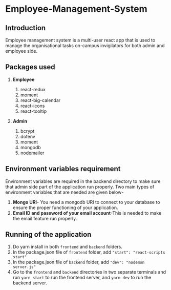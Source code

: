 # Employee-Management-System

## Introduction

Employee management system is a multi-user react app that is used to manage the organisational tasks on-campus invigilators for both admin and employee side.

## Packages used

1. **Employee**

   1. react-redux
   2. moment
   3. react-big-calendar
   4. react-icons
   5. react-tooltip

2. **Admin**
   1. bcrypt
   2. dotenv
   3. moment
   4. mongodb
   5. nodemailer

## Environment variables requirement

Environment variables are required in the backend directory to make sure that admin side part of the application run properly. Two main types of environment variables that are needed are given below-

1. **Mongo URI**- You need a mongodb URI to connect to your database to ensure the proper functioning of your application.
2. **Email ID and password of your email account**-This is needed to make the email feature run properly.

## Running of the application

1. Do yarn install in both <code>frontend</code> and <code>backend</code> folders.
2. In the package.json file of <code>frontend</code> folder, add <code>"start": "react-scripts start"</code>
3. In the package.json file of <code>backend</code> folder, add <code>"dev": "nodemon server.js"</code>
4. Go to the <code>frontend</code> and <code>backend</code> directories in two separate terminals and run <code>yarn start</code> to run the frontend server, and <code>yarn dev</code> to run the backend server.

